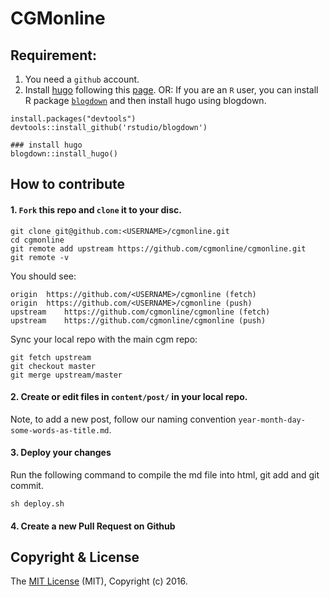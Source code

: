 # CGMonline

## Requirement:
1. You need a `github` account.
2. Install [hugo](https://gohugo.io/) following this [page](https://gohugo.io/getting-started/quick-start/).
OR:
If you are an `R` user, you can install R package [`blogdown`](https://github.com/rstudio/blogdown) and then install hugo using blogdown.

```{r}
install.packages("devtools")
devtools::install_github('rstudio/blogdown')

### install hugo
blogdown::install_hugo()
```

## How to contribute


#### 1. `Fork` this repo and `clone` it to your disc.
```
git clone git@github.com:<USERNAME>/cgmonline.git
cd cgmonline
git remote add upstream https://github.com/cgmonline/cgmonline.git
git remote -v
```
You should see:
```
origin	https://github.com/<USERNAME>/cgmonline (fetch)
origin	https://github.com/<USERNAME>/cgmonline (push)
upstream	https://github.com/cgmonline/cgmonline (fetch)
upstream	https://github.com/cgmonline/cgmonline (push)
```
Sync your local repo with the main cgm repo:
```
git fetch upstream
git checkout master
git merge upstream/master
```

#### 2. Create or edit files in `content/post/` in your local repo.
Note, to add a new post, follow our naming convention `year-month-day-some-words-as-title.md`.

#### 3. Deploy your changes
Run the following command to compile the md file into html, git add and git commit.
```
sh deploy.sh
```
#### 4. Create a new Pull Request on Github


## Copyright & License
The [MIT License](LICENSE) (MIT), Copyright (c) 2016.
